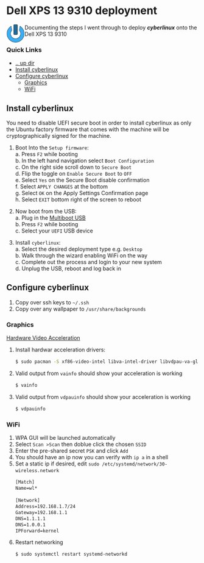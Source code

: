 Dell XPS 13 9310 deployment
====================================================================================================

<img align="left" width="48" height="48" src="../../art/logo_256x256.png">
Documenting the steps I went through to deploy <b><i>cyberlinux</i></b> onto the Dell XPS 13 9310 

### Quick Links
* [.. up dir](https://github.com/phR0ze/cyberlinux)
* [Install cyberlinux](#install-cyberlinux)
* [Configure cyberlinux](#configure-cyberlinux)
  * [Graphics](#graphics)
  * [WiFi](#wifi)

## Install cyberlinux <a name="install-cyberlinux"/></a>
You need to disable UEFI secure boot in order to install cyberlinux as only the Ubuntu factory
firmware that comes with the machine will be cryptographically signed for the machine.

1. Boot Into the `Setup firmware`:  
   a. Press `F2` while booting  
   b. In the left hand navigation select `Boot Configuration`  
   c. On the right side scroll down to `Secure Boot`  
   d. Flip the toggle on `Enable Secure Boot` to `OFF`  
   e. Select `Yes` on the Secure Boot disable confirmation  
   f. Select `APPLY CHANGES` at the bottom  
   g. Select `OK` on the Apply Settings Confirmation page  
   h. Select `EXIT` bottom right of the screen to reboot  

2. Now boot from the USB:  
   a. Plug in the [Multiboot USB](../../README.md#create-multiboot-usb)  
   b. Press `F2` while booting  
   c. Select your `UEFI` USB device  

3. Install `cyberlinux`:  
   a. Select the desired deployment type e.g. `Desktop`  
   b. Walk through the wizard enabling WiFi on the way  
   c. Complete out the process and login to your new system  
   d. Unplug the USB, reboot and log back in  

## Configure cyberlinux <a name="configure-cyberlinux"/></a>
1. Copy over ssh keys to `~/.ssh`
2. Copy over any wallpaper to `/usr/share/backgrounds`

### Graphics <a name="graphics"/></a>
[Hardware Video Acceleration](https://wiki.archlinux.org/title/Hardware_video_acceleration)

1. Install hardwar acceleration drivers:
   ```bash
   $ sudo pacman -S xf86-video-intel libva-intel-driver libvdpau-va-gl liva-utils vdpauinfo
   ```
2. Valid output from `vainfo` should show your acceleration is working
   ```bash
   $ vainfo
   ```
3. Valid output from `vdpauinfo` should show your acceleration is working
   ```bash
   $ vdpauinfo
   ```

### WiFi <a name="wifi"/></a>
1. WPA GUI will be launched automatically
2. Select `Scan >Scan` then doblue click the chosen `SSID`
3. Enter the pre-shared secret `PSK` and click `Add`
4. You should have an ip now you can verify with `ip a` in a shell
5. Set a static ip if desired, edit `sudo /etc/systemd/network/30-wireless.network`
   ```
   [Match]
   Name=wl*

   [Network]
   Address=192.168.1.7/24
   Gateway=192.168.1.1
   DNS=1.1.1.1
   DNS=1.0.0.1
   IPForward=kernel
   ```
6. Restart networking
   ```bash
   $ sudo systemctl restart systemd-networkd
   ```

<!-- 
vim: ts=2:sw=2:sts=2
-->
